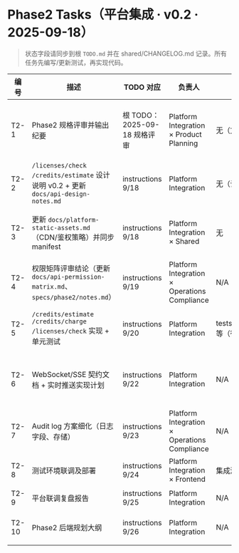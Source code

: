 ﻿# Phase2 Tasks（平台集成 · v0.2 · 2025-09-18）

> 状态字段请同步到根 `TODO.md` 并在 shared/CHANGELOG.md 记录。所有任务先编写/更新测试，再实现代码。

| 编号 | 描述 | TODO 对应 | 负责人 | 测试要求 | 依赖 | 状态 |
| --- | --- | --- | --- | --- | --- | --- |
| T2-1 | Phase2 规格评审并输出纪要 | 根 TODO：2025-09-18 规格评审 | Platform Integration × Product Planning | 无（文档评审） | Spec v0.2、plan v0.2 | 完成：2025-09-19（Phase2 Outline 已发布） |
| T2-2 | `/licenses/check` `/credits/estimate` 设计说明 v0.2 + 更新 `docs/api-design-notes.md` | instructions 9/18 | Platform Integration | 无（设计文档） | T2-1 | 完成：2025-09-18 |
| T2-3 | 更新 `docs/platform-static-assets.md`（CDN/鉴权策略）并同步 manifest | instructions 9/18 | Platform Integration × Shared | 无 | 体验设计/内容素材 | 完成：2025-09-18（等待正式素材） |
| T2-4 | 权限矩阵评审结论（更新 `docs/api-permission-matrix.md`、`specs/phase2/notes.md`） | instructions 9/19 | Platform Integration × Operations Compliance | N/A | T2-1 | 进行中：整理 9/19 会议纪要 |
| T2-5 | `/credits/estimate` `/credits/charge` `/licenses/check` 实现 + 单元测试 | instructions 9/20 | Platform Integration | tests/app/test_credits.py 等（待建） | T2-2、接口字段 | 待执行：9/20 启动实现/TDD |
| T2-6 | WebSocket/SSE 契约文档 + 实时推送实现计划 | instructions 9/22 | Platform Integration | N/A | T2-1 | 待执行：等待 9/20 推送字段确认 |
| T2-7 | Audit log 方案细化（日志字段、存储） | instructions 9/23 | Platform Integration × Operations Compliance | N/A | tasks app | 待执行 |
| T2-8 | 测试环境联调及部署 | instructions 9/24 | Platform Integration × Frontend | 集成测试 | T2-5、T2-6 | 待执行 |
| T2-9 | 平台联调复盘报告 | instructions 9/25 | Platform Integration | N/A | 联调完成 | 待执行 |
| T2-10 | Phase2 后端规划大纲 | instructions 9/26 | Platform Integration | N/A | 规格/计划输入 | 待执行 |

